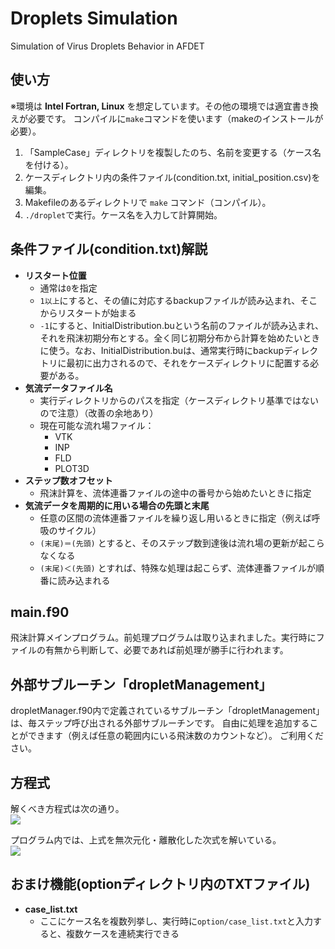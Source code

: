 # Droplets Simulation
Simulation of Virus Droplets Behavior in AFDET

## 使い方
  ※環境は **Intel Fortran, Linux** を想定しています。その他の環境では適宜書き換えが必要です。
  コンパイルに`make`コマンドを使います（makeのインストールが必要）。
  1. 「SampleCase」ディレクトリを複製したのち、名前を変更する（ケース名を付ける）。
  2. ケースディレクトリ内の条件ファイル(condition.txt, initial_position.csv)を編集。
  3. Makefileのあるディレクトリで `make` コマンド（コンパイル）。
  4. `./droplet`で実行。ケース名を入力して計算開始。

## 条件ファイル(condition.txt)解説
  - **リスタート位置**
    - 通常は`0`を指定
    - `1以上`にすると、その値に対応するbackupファイルが読み込まれ、そこからリスタートが始まる
    - `-1`にすると、InitialDistribution.buという名前のファイルが読み込まれ、それを飛沫初期分布とする。全く同じ初期分布から計算を始めたいときに使う。なお、InitialDistribution.buは、通常実行時にbackupディレクトリに最初に出力されるので、それをケースディレクトリに配置する必要がある。
  - **気流データファイル名**
    - 実行ディレクトリからのパスを指定（ケースディレクトリ基準ではないので注意）（改善の余地あり）
    - 現在可能な流れ場ファイル：
      - VTK
      - INP
      - FLD
      - PLOT3D
  - **ステップ数オフセット**
    - 飛沫計算を、流体連番ファイルの途中の番号から始めたいときに指定
  - **気流データを周期的に用いる場合の先頭と末尾**
    - 任意の区間の流体連番ファイルを繰り返し用いるときに指定（例えば呼吸のサイクル）
    - `(末尾)＝(先頭)` とすると、そのステップ数到達後は流れ場の更新が起こらなくなる
    - `(末尾)＜(先頭)` とすれば、特殊な処理は起こらず、流体連番ファイルが順番に読み込まれる

## main.f90
  飛沫計算メインプログラム。前処理プログラムは取り込まれました。実行時にファイルの有無から判断して、必要であれば前処理が勝手に行われます。

## 外部サブルーチン「dropletManagement」
  dropletManager.f90内で定義されているサブルーチン「dropletManagement」は、毎ステップ呼び出される外部サブルーチンです。
  自由に処理を追加することができます（例えば任意の範囲内にいる飛沫数のカウントなど）。 ご利用ください。

## 方程式

  解くべき方程式は次の通り。  
<img src="https://latex.codecogs.com/gif.latex?m&space;\frac{d&space;\mathbf{v}}{dt}&space;=&space;m&space;\mathbf{g}&space;&plus;&space;C_D&space;\cdot&space;\frac{1}{2}\rho_a&space;S&space;\left&space;|&space;\mathbf{u}_a&space;-&space;\mathbf{v}&space;\right&space;|(\mathbf{u}_a&space;-&space;\mathbf{v})" />

  プログラム内では、上式を無次元化・離散化した次式を解いている。  
<img src="https://latex.codecogs.com/gif.latex?\bar{\mathbf{v}}^{n&plus;1}&space;=&space;\frac{\bar{\mathbf{v}}^{n}&space;&plus;&space;(\bar{\mathbf{g}}&space;&plus;&space;C\bar{\mathbf{u}}_a)\Delta&space;\bar{t}}{1&plus;C\Delta&space;\bar{t}}" />

## おまけ機能(optionディレクトリ内のTXTファイル)
  - **case_list.txt**
    - ここにケース名を複数列挙し、実行時に`option/case_list.txt`と入力すると、複数ケースを連続実行できる
